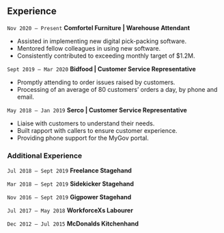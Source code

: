 ## Experience

`Nov 2020 – Present`
**Comfortel Furniture | Warehouse Attendant**

- Assisted in implementing new digital pick-packing software.
- Mentored fellow colleagues in using new software.
- Consistently contributed to exceeding monthly target of $1.2M.

`Sept 2019 – Mar 2020`
**Bidfood | Customer Service Representative**

- Promptly attending to order issues raised by customers.
- Processing of an average of 80 customers’ orders a day, by phone and email.

`May 2018 – Jan 2019`
**Serco | Customer Service Representative**

- Liaise with customers to understand their needs.
- Built rapport with callers to ensure customer experience.
- Providing phone support for the MyGov portal.

### Additional Experience

`Jul 2018 – Sept 2019`
**Freelance Stagehand**  


`Mar 2018 – Sept 2019`
**Sidekicker Stagehand**  

`Nov 2016 – Sept 2019` **Gigpower Stagehand**  

`Jul 2017 – May 2018` **WorkforceXs Labourer**  

`Dec 2012 – Jul 2015` **McDonalds Kitchenhand**  

